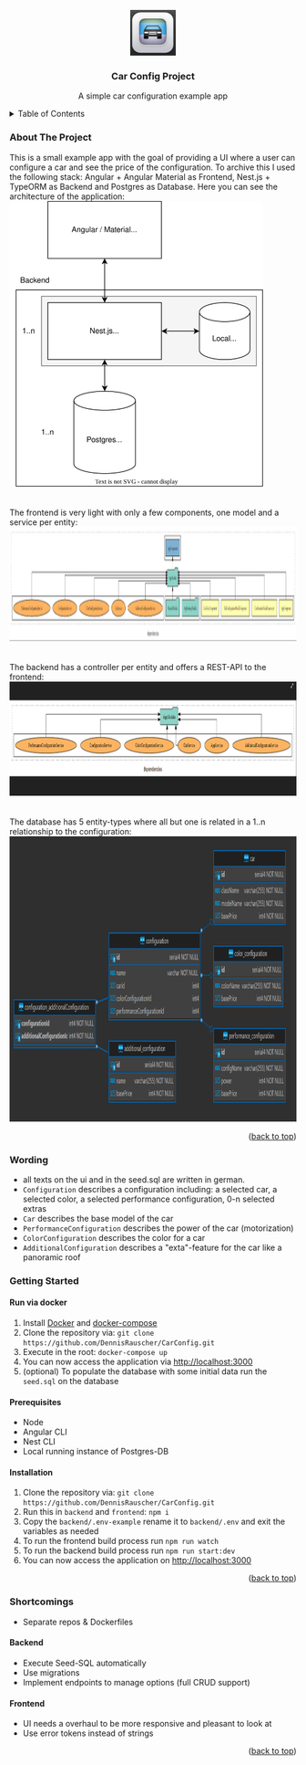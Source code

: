 <!-- PROJECT LOGO -->
<br />
<a name="readme-top"></a>
<div align="center">
  <img src="documentation/icon.PNG" alt="Logo" width="80" height="80">

  <h3 align="center">Car Config Project</h3>

  <p align="center">
    A simple car configuration example app
  </p>
</div>

<!-- TABLE OF CONTENTS -->
<details>
  <summary>Table of Contents</summary>
  <ol>
    <li>
      <a href="#about-the-project">About The Project</a>
    </li>
    <li>
      <a href="#getting-started">Getting Started</a>
      <ul>
        <li><a href="#run-via-docker">Run via docker</a></li>
        <li><a href="#prerequisites">Prerequisites</a></li>
        <li><a href="#installation">Installation</a></li>
      </ul>
    </li>
    <li><a href="#shortcomings">Shortcomings</a></li>
  </ol>
</details>

### About The Project
This is a small example app with the goal of providing a UI where a user can configure a car and see the price of the configuration. To archive this I used the following stack: Angular + Angular Material as Frontend, Nest.js + TypeORM as Backend and Postgres as Database. Here you can see the architecture of the application:<br/>
<img src="documentation/architecture.svg" alt="Logo" height="500"><br/><br/><br/>
The frontend is very light with only a few components, one model and a service per entity:
<img src="documentation/frontend_architecture.png" alt="Logo" height="200"><br/><br/><br/>
The backend has a controller per entity and offers a REST-API to the frontend:
<img src="documentation/backend_architecture.png" alt="Logo" height="200"><br/><br/><br/>
The database has 5 entity-types where all but one is related in a 1..n relationship to the configuration:
<img src="documentation/er.PNG" alt="Logo" height="500"><br/>
<p align="right">(<a href="#readme-top">back to top</a>)</p>

### Wording
- all texts on the ui and in the seed.sql are written in german.
- ```Configuration``` describes a configuration including: a selected car, a selected color, a selected performance configuration, 0-n selected extras
- ```Car``` describes the base model of the car
- ```PerformanceConfiguration``` describes the power of the car (motorization)
- ```ColorConfiguration``` describes the color for a car
- ```AdditionalConfiguration``` describes a "exta"-feature for the car like a panoramic roof

### Getting Started

#### Run via docker
1. Install <a href="https://www.docker.com/">Docker</a> and <a href="https://docs.docker.com/compose/install/">docker-compose</a>
2. Clone the repository via: ```git clone https://github.com/DennisRauscher/CarConfig.git```
3. Execute in the root: ```docker-compose up```
4. You can now access the application via <a href="http://localhost:3000">http://localhost:3000</a>
4. (optional) To populate the database with some initial data run the ```seed.sql``` on the database


#### Prerequisites
- Node
- Angular CLI
- Nest CLI
- Local running instance of Postgres-DB

#### Installation
1. Clone the repository via: ```git clone https://github.com/DennisRauscher/CarConfig.git```
2. Run this in ```backend``` and ```frontend```: ```npm i```
2. Copy the ```backend/.env-example``` rename it to ```backend/.env``` and exit the variables as needed
3. To run the frontend build process run  ```npm run watch```
3. To run the backend build process run  ```npm run start:dev```
3. You can now access the application on <a href="http://localhost:3000">http://localhost:3000</a>



<p align="right">(<a href="#readme-top">back to top</a>)</p>

### Shortcomings
- Separate repos & Dockerfiles 
#### Backend
- Execute Seed-SQL automatically
- Use migrations
- Implement endpoints to manage options (full CRUD support)
#### Frontend
- UI needs a overhaul to be more responsive and pleasant to look at
- Use error tokens instead of strings

<p align="right">(<a href="#readme-top">back to top</a>)</p>
